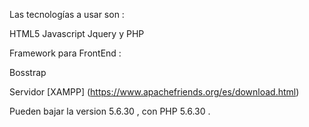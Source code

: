 Las tecnologías a usar son :

HTML5
Javascript
Jquery 
 y PHP



Framework para FrontEnd :

Bosstrap 


Servidor [XAMPP] (https://www.apachefriends.org/es/download.html)

Pueden bajar la version 5.6.30 , con  PHP 5.6.30 .

